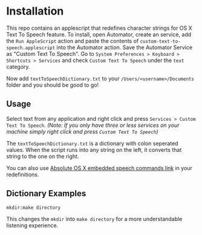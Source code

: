 # Installation #

This repo contains an applescript that redefines character strings for OS X Text To Speech feature. To install, open Automator, create an service, add the `Run AppleScript` action and paste the contents of `custom-text-to-speech.applescript` into the Automator action. Save the Automator Service as "Custom Text To Speech". Go to `System Preferences > Keyboard > Shortcuts > Services` and check `Custom Text To Speech` under the `text` category.

Now add `textToSpeechDictionary.txt` to your `/Users/<username>/Documents` folder and you should be good to go!

## Usage ##

Select text from any application and right click and press `Services > Custom Text To Speech`. 
*(Note: If you only have three or less services on your machine simply right click and press `Custom Text To Speech`)*

The `textToSpeechDictionary.txt` is a dictionary with colon seperated values. When the script runs into any string on the left, it converts that string to the one on the right.

You can also use [Absolute OS X embedded speech commands link](https://developer.apple.com/library/mac/documentation/UserExperience/Conceptual/SpeechSynthesisProgrammingGuide/FineTuning/FineTuning.html#//apple_ref/doc/uid/TP40004365-CH5-SW11) in your redefinitions. 

## Dictionary Examples ##
`mkdir:make directory`

This changes the `mkdir` into `make directory` for a more understandable listening experience.



 
